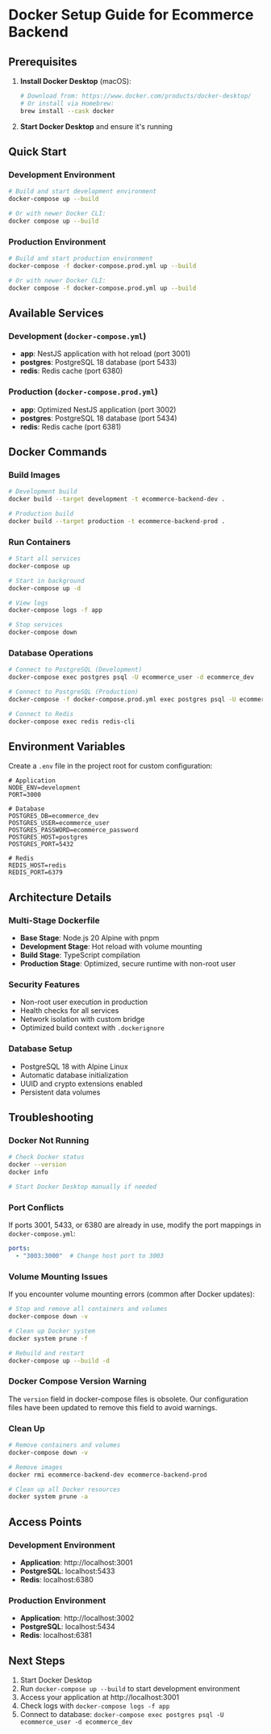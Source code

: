 # Docker Setup Guide for Ecommerce Backend

## Prerequisites

1. **Install Docker Desktop** (macOS):
   ```bash
   # Download from: https://www.docker.com/products/docker-desktop/
   # Or install via Homebrew:
   brew install --cask docker
   ```

2. **Start Docker Desktop** and ensure it's running

## Quick Start

### Development Environment
```bash
# Build and start development environment
docker-compose up --build

# Or with newer Docker CLI:
docker compose up --build
```

### Production Environment
```bash
# Build and start production environment
docker-compose -f docker-compose.prod.yml up --build

# Or with newer Docker CLI:
docker compose -f docker-compose.prod.yml up --build
```

## Available Services

### Development (`docker-compose.yml`)
- **app**: NestJS application with hot reload (port 3001)
- **postgres**: PostgreSQL 18 database (port 5433)
- **redis**: Redis cache (port 6380)

### Production (`docker-compose.prod.yml`)
- **app**: Optimized NestJS application (port 3002)
- **postgres**: PostgreSQL 18 database (port 5434)
- **redis**: Redis cache (port 6381)

## Docker Commands

### Build Images
```bash
# Development build
docker build --target development -t ecommerce-backend-dev .

# Production build
docker build --target production -t ecommerce-backend-prod .
```

### Run Containers
```bash
# Start all services
docker-compose up

# Start in background
docker-compose up -d

# View logs
docker-compose logs -f app

# Stop services
docker-compose down
```

### Database Operations
```bash
# Connect to PostgreSQL (Development)
docker-compose exec postgres psql -U ecommerce_user -d ecommerce_dev

# Connect to PostgreSQL (Production)
docker-compose -f docker-compose.prod.yml exec postgres psql -U ecommerce_user -d ecommerce_prod

# Connect to Redis
docker-compose exec redis redis-cli
```

## Environment Variables

Create a `.env` file in the project root for custom configuration:

```env
# Application
NODE_ENV=development
PORT=3000

# Database
POSTGRES_DB=ecommerce_dev
POSTGRES_USER=ecommerce_user
POSTGRES_PASSWORD=ecommerce_password
POSTGRES_HOST=postgres
POSTGRES_PORT=5432

# Redis
REDIS_HOST=redis
REDIS_PORT=6379
```

## Architecture Details

### Multi-Stage Dockerfile
- **Base Stage**: Node.js 20 Alpine with pnpm
- **Development Stage**: Hot reload with volume mounting
- **Build Stage**: TypeScript compilation
- **Production Stage**: Optimized, secure runtime with non-root user

### Security Features
- Non-root user execution in production
- Health checks for all services
- Network isolation with custom bridge
- Optimized build context with `.dockerignore`

### Database Setup
- PostgreSQL 18 with Alpine Linux
- Automatic database initialization
- UUID and crypto extensions enabled
- Persistent data volumes

## Troubleshooting

### Docker Not Running
```bash
# Check Docker status
docker --version
docker info

# Start Docker Desktop manually if needed
```

### Port Conflicts
If ports 3001, 5433, or 6380 are already in use, modify the port mappings in `docker-compose.yml`:

```yaml
ports:
  - "3003:3000"  # Change host port to 3003
```

### Volume Mounting Issues
If you encounter volume mounting errors (common after Docker updates):

```bash
# Stop and remove all containers and volumes
docker-compose down -v

# Clean up Docker system
docker system prune -f

# Rebuild and restart
docker-compose up --build -d
```

### Docker Compose Version Warning
The `version` field in docker-compose files is obsolete. Our configuration files have been updated to remove this field to avoid warnings.

### Clean Up
```bash
# Remove containers and volumes
docker-compose down -v

# Remove images
docker rmi ecommerce-backend-dev ecommerce-backend-prod

# Clean up all Docker resources
docker system prune -a
```

## Access Points

### Development Environment
- **Application**: http://localhost:3001
- **PostgreSQL**: localhost:5433
- **Redis**: localhost:6380

### Production Environment
- **Application**: http://localhost:3002
- **PostgreSQL**: localhost:5434
- **Redis**: localhost:6381

## Next Steps

1. Start Docker Desktop
2. Run `docker-compose up --build` to start development environment
3. Access your application at http://localhost:3001
4. Check logs with `docker-compose logs -f app`
5. Connect to database: `docker-compose exec postgres psql -U ecommerce_user -d ecommerce_dev`
